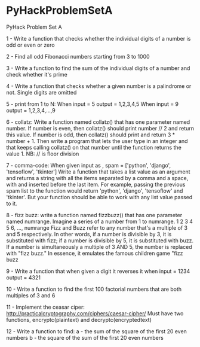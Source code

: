 # PyHackProblemSetA
PyHack Problem Set A

1 - Write a function that checks whether the individual digits of a number is odd or even or zero

2 - Find all odd Fibonacci numbers starting from 3 to 1000

3 - Write a function to find the sum of the individual digits of a number and check whether 
it's prime

4 - Write a function that checks whether a given number is a palindrome or not. Single digits are omitted

5 - print from 1 to N:
When input = 5
output = 1,2,3,4,5
When input = 9
output = 1,2,3,4,...,9

6 - collatz:
Write a function named collatz() that has one parameter named number. If number is even, then 
collatz() should print number // 2 and return this value. If number is odd, then collatz() should print 
and return 3 * number + 1.
Then write a program that lets the user type in an integer and that keeps calling collatz() on that 
number until the function returns the value 1. NB: // is floor division

7 - comma-code:
When given input as , spam = ['python', 'django', 'tensoflow', 'tkinter']
Write a function that takes a list value as an argument and returns 
a string with all the items separated by a comma and a space, with 
and inserted before the last item. For example, passing the previous 
spam list to the function would return 'python', 'django', 'tensoflow' and 'tkinter'.
But your function should be able to work with any list value passed to it.

8 - fizz buzz:
write a function named fizzbuzz() that has one parameter named numrange.
Imagine a series of a number from 1 to numrange.
1 2 3 4 5 6, ..., numrange
Fizz and Buzz refer to any number that's a multiple of 3 and 5 respectively. In other words, if a number is divisible
by 3, it is substituted with fizz; if a number is divisible by 5, it is substituted with buzz. If a number is simultaneously
a multiple of 3 AND 5, the number is replaced with "fizz buzz." In essence, it emulates the famous children game
"fizz buzz

9 - Write a function that when given a digit it reverses it
when input = 1234
output = 4321

10 - Write a function to find the first 100 factorial numbers that are both multiples of 3 and 6

11 - Implement the ceasar ciper: http://practicalcryptography.com/ciphers/caesar-cipher/
Must have two functions, encryptc(plaintext) and decryptc(encryptedtext)

12 - Write a function to find:
  a - the sum of the square of the first 20 even numbers
  b - the square of the sum of the first 20 even numbers
